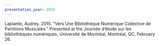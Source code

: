```yaml
---
presentation_year: 2015
---
```

Laplante, Audrey. 2015. “Vers Une Bibliothèque Numérique Collective de Partitions Musicales.” Presented at the Journée d’étude sur les bibliothèques numériques, Université de Montréal, Montréal, QC, February 26.

